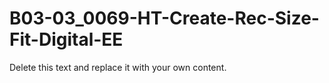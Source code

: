 

# B03-03_0069-HT-Create-Rec-Size-Fit-Digital-EE

Delete this text and replace it with your own content.
